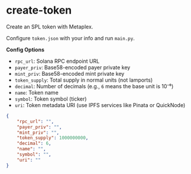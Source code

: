 # create-token

Create an SPL token with Metaplex.

Configure `token.json` with your info and run `main.py`.

**Config Options**  
- `rpc_url`: Solana RPC endpoint URL  
- `payer_priv`: Base58-encoded payer private key  
- `mint_priv`: Base58-encoded mint private key  
- `token_supply`: Total supply in normal units (not lamports)  
- `decimal`: Number of decimals (e.g., `6` means the base unit is 10⁻⁶)  
- `name`: Token name  
- `symbol`: Token symbol (ticker)  
- `uri`: Token metadata URI (use IPFS services like Pinata or QuickNode)

```json
{
    "rpc_url": "",
    "payer_priv": "",
    "mint_priv": "",
    "token_supply": 1000000000,
    "decimal": 6,
    "name": "",
    "symbol": "",
    "uri": ""
}
